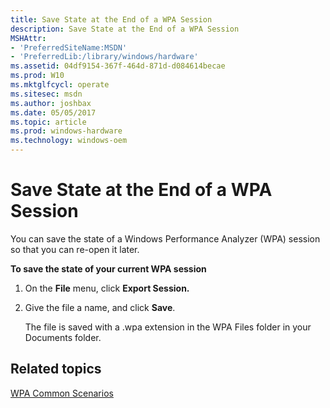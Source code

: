 ```yaml
---
title: Save State at the End of a WPA Session
description: Save State at the End of a WPA Session
MSHAttr:
- 'PreferredSiteName:MSDN'
- 'PreferredLib:/library/windows/hardware'
ms.assetid: 04df9154-367f-464d-871d-d084614becae
ms.prod: W10
ms.mktglfcycl: operate
ms.sitesec: msdn
ms.author: joshbax
ms.date: 05/05/2017
ms.topic: article
ms.prod: windows-hardware
ms.technology: windows-oem
---
```


# Save State at the End of a WPA Session


You can save the state of a Windows Performance Analyzer (WPA) session so that you can re-open it later.

**To save the state of your current WPA session**

1.  On the **File** menu, click **Export Session.**

2.  Give the file a name, and click **Save**.

    The file is saved with a .wpa extension in the WPA Files folder in your Documents folder.

## Related topics


[WPA Common Scenarios](windows-performance-analyzer-common-scenarios.md)

 

 







